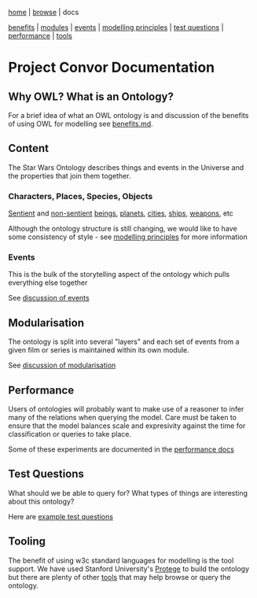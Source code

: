 [home](../) |
[browse](https://star-wars-ontology.up.railway.app/) |
docs

[benefits](benefits.md) |
[modules](modularisation.md) |
[events](events.md) |
[modelling principles](modelling-principles.md) |
[test questions](test-questions.md) |
[performance](performance.md) |
[tools](tools.md)

# Project Convor Documentation

## Why OWL? What is an Ontology?

For a brief idea of what an OWL ontology is and discussion of the benefits of using OWL for modelling see
[benefits.md](benefits.md).

## Content

The Star Wars Ontology describes things and events in the Universe and
the properties that join them together.

### Characters, Places, Species, Objects
[Sentient](https://star-wars-ontology.up.railway.app/classes/-2022683789/) 
and [non-sentient](https://star-wars-ontology.up.railway.app/classes/1920330355/)
[beings](https://star-wars-ontology.up.railway.app/classes/1008857208/),
[planets](https://star-wars-ontology.up.railway.app/classes/-957104751/),
[cities](https://star-wars-ontology.up.railway.app/classes/946892132/),
[ships](https://star-wars-ontology.up.railway.app/classes/947367477/),
[weapons](https://star-wars-ontology.up.railway.app/classes/-763163115/), etc

Although the ontology structure is still changing, we would like to have some consistency of style - see [modelling principles](modelling%20principles.md) for more information

### Events
This is the bulk of the storytelling aspect of the ontology which pulls everything else together

See [discussion of events](events.md)

## Modularisation

The ontology is split into several "layers" and each set of events from a given film or series is
maintained within its own module.

See [discussion of modularisation](modularisation.md)

## Performance

Users of ontologies will probably want to make use of a reasoner
to infer many of the relations when querying the model. Care must be taken to
ensure that the model balances scale and expresivity against the time for classification
or queries to take place.

Some of these experiments are documented in the [performance docs](performance.md)

## Test Questions

What should we be able to query for? What types of things are interesting about this
ontology?

Here are [example test questions](test%20questions.md)

## Tooling

The benefit of using w3c standard languages for modelling is the tool support.
We have used Stanford University's [Protege](https://protege.stanford.edu) to build the ontology
but there are plenty of other [tools](tools.md) that may help browse or query the ontology.
